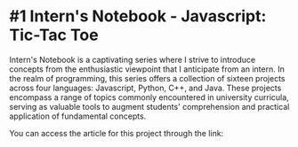 # #1 Intern's Notebook  - Javascript: Tic-Tac Toe

Intern's Notebook is a captivating series where I strive to introduce concepts from the enthusiastic viewpoint that I anticipate from an intern. In the realm of programming, this series offers a collection of sixteen projects across four languages: Javascript, Python, C++, and Java. These projects encompass a range of topics commonly encountered in university curricula, serving as valuable tools to augment students' comprehension and practical application of fundamental concepts.

You can access the article for this project through the link:
